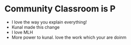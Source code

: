 # Community Classroom is P
- I love the way you explain everything!
- Kunal made this change
- I love MLH
- More power to kunal. love the work which your are doinm
